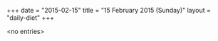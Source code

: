 +++
date = "2015-02-15"
title = "15 February 2015 (Sunday)"
layout = "daily-diet"
+++

\<no entries\>